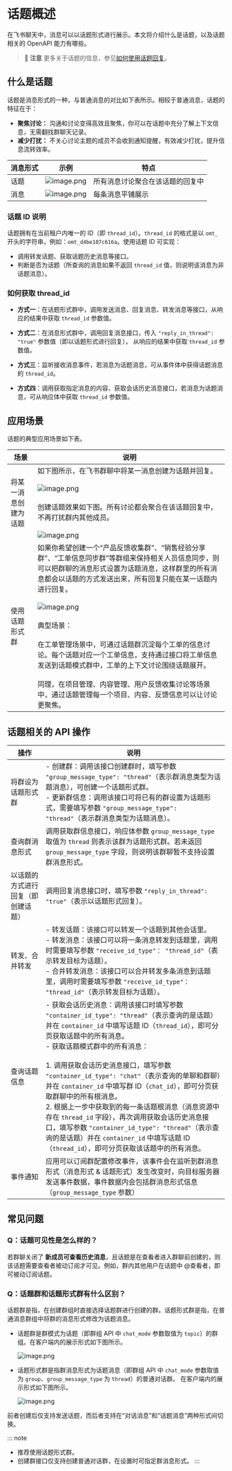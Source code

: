 # 话题概述

在飞书聊天中，消息可以以话题形式进行展示。本文将介绍什么是话题，以及话题相关的 OpenAPI 能力有哪些。



> **📝 注意**
> 更多关于话题的信息，参见[如何使用话题回复](https://www.feishu.cn/hc/zh-CN/articles/423295624296-%E5%A6%82%E4%BD%95%E4%BD%BF%E7%94%A8%E8%AF%9D%E9%A2%98%E5%9B%9E%E5%A4%8D)。



## 什么是话题

话题是消息形式的一种，与普通消息的对比如下表所示。相较于普通消息，话题的特征在于：
  
- **聚焦讨论：** 沟通和讨论变得高效且聚焦，你可以在话题中充分了解上下文信息，无需翻找群聊天记录。
- **减少打扰：** 不关心讨论主题的成员不会收到通知提醒，有效减少打扰，提升信息流转效率。

| 消息形式         | 示例           | 特点        |
| --------- | --------------- | -------   |
|话题 |![image.png](//sf3-cn.feishucdn.com/obj/open-platform-opendoc/695a6a42fa22fe1d56f7f0d667e067fc_rZNb0LQTVu.png?height=874&lazyload=true&width=1106)| 所有消息讨论聚合在该话题的回复中 | 
|消息 |![image.png](//sf3-cn.feishucdn.com/obj/open-platform-opendoc/cb61aad295f4378d9a3c9137d210676d_1snuXEwApn.png?height=952&lazyload=true&width=1076) | 每条消息平铺展示 | 

### 话题 ID 说明

话题拥有在当前租户内唯一的 ID（即 `thread_id`）。`thread_id` 的格式是以 `omt_` 开头的字符串，例如：`omt_d4be107c616a`。使用话题 ID 可实现：
      
- 调用转发话题、获取话题历史消息等接口。
- 判断是否为话题（所查询的消息如果不返回 `thread_id` 值，则说明该消息为非话题消息）。


### 如何获取 thread_id

- **方式一**：在话题形式群中，调用发送消息、回复消息、转发消息等接口，从响应的结果中获取 `thread_id` 参数值。

- **方式二**：在消息形式群中，调用回复消息接口，传入 `"reply_in_thread": "true"` 参数值（即以话题形式进行回复）， 从响应的结果中获取 `thread_id` 参数值。

- **方式三**：监听接收消息事件，若消息为话题消息，可从事件体中获得话题消息的 `thread_id`。


- **方式四**：调用获取指定消息的内容、获取会话历史消息接口，若消息为话题消息，可从响应体中获取 `thread_id` 参数值。


## 应用场景

话题的典型应用场景如下表。

| 场景 | 说明 |
| --- | --- |
| 将某一消息创建为话题 | 如下图所示，在飞书群聊中将某一消息创建为话题并回复。<br><br>![image.png](//sf3-cn.feishucdn.com/obj/open-platform-opendoc/71958037dd86a3d11d312a6d828ba667_SUjHpWXL7e.png?height=370&lazyload=true&width=1762)<br> <br>创建话题效果如下图。所有讨论都会聚合在该话题回复中，不再打扰群内其他成员。<br> <br>![image.png](//sf3-cn.feishucdn.com/obj/open-platform-opendoc/2fc11b59a289d9922ce1a87aef9427c5_r6UFneuzx3.png?height=1248&lazyload=true&width=1530) |
| 使用话题形式群 | 如果你希望创建一个“产品反馈收集群”、“销售经验分享群”、“工单信息同步群”等群组来保持相关人员信息同步，则可以把群聊的消息形式设置为话题消息，这样群里的所有消息都会以话题的方式发送出来，所有回复只能在某一话题内进行回复。<br> <br>![image.png](//sf3-cn.feishucdn.com/obj/open-platform-opendoc/3e0d69a0a9c8a33853db1e15f5625cdb_apAFtlTat2.png?height=1580&lazyload=true&width=1818)<br><br>典型场景：<br><br>在工单管理场景中，可通过话题群沉淀每个工单的信息讨论。每个话题对应一个工单信息，支持通过接口将工单信息发送到话题模式群中，工单的上下文讨论围绕话题展开。<br> <br>同理，在项目管理、内容管理、用户反馈收集讨论等场景中，通过话题管理每一个项目、内容、反馈信息可以让讨论更聚焦。 |




 
## 话题相关的 API 操作

| 操作 | 说明 |
| --- | --- |
| 将群设为话题形式群 | - 创建群：调用该接口创建群时，填写参数 `"group_message_type": "thread"`（表示群消息类型为话题消息），可创建一个话题形式群。<br>- 更新群信息：调用该接口可将已有的群设置为话题形式，需要填写参数 `"group_message_type": "thread"`（表示群消息类型为话题消息）。 |
| 查询群消息形式 | 调用获取群信息接口，响应体参数 `group_message_type` 取值为 `thread` 则表示该群为话题形式群。若未返回 `group_message_type` 字段，则说明该群聊暂不支持设置群消息形式。 |
| 以话题的方式进行回复（即创建话题） | 调用回复消息接口时，填写参数 `"reply_in_thread": "true"`（表示以话题形式回复）。 |
| 转发、合并转发 | - 转发话题：该接口可以转发一个话题到其他会话里。<br>- 转发消息：该接口可以将一条消息转发到话题里，调用时需要填写参数 `"receive_id_type"： "thread_id"`（表示转发目标为话题）。<br>- 合并转发消息：该接口可以合并转发多条消息到话题里，调用时需要填写参数 `"receive_id_type"： "thread_id"`（表示转发目标为话题）。 |
| 查询话题信息 | - 获取会话历史消息：调用该接口时填写参数 `"container_id_type": "thread"`（表示查询的是话题）并在 `container_id` 中填写话题 ID（`thread_id`），即可分页获取话题中的所有消息。<br>- 获取话题模式群中的所有消息：<br> <br> 1. 调用获取会话历史消息接口，填写参数 `"container_id_type": "chat"`（表示查询的单聊和群聊）并在 `container_id` 中填写群 ID（`chat_id`），即可分页获取群聊中的所有根消息。<br> 2. 根据上一步中获取到的每一条话题根消息（消息资源中存在 `thread_id` 字段），再次调用获取会话历史消息接口，填写参数 `"container_id_type": "thread"`（表示查询的是话题）并在 `container_id` 中填写话题 ID（`thread_id`），即可分页获取该话题中的所有消息。 |
| 事件通知 | 应用可以订阅群配置修改事件，该事件会在监听到群消息形式（消息形式 & 话题形式）发生改变时，向目标服务器发送事件数据，事件数据内会包括群消息形式信息（`group_message_type` 参数） |





## 常见问题

### Q：话题可见性是怎么样的？

若群聊关闭了 **新成员可查看历史消息**，且话题是在查看者进入群聊前创建的，则该话题需要查看者被动订阅才可见。例如，群内其他用户在话题中 @查看者，即可被动订阅话题。

### Q：话题群和话题形式群有什么区别？

话题群是指，在创建群组时直接选择话题群进行创建的群。话题形式群是指，在普通消息群组中将群的消息形式修改为话题消息。

- 话题群是群模式为话题（即群组 API 中 `chat_mode` 参数取值为 `topic`）的群组。在客户端内的展示形式如下图所示。


	![image.png](//sf3-cn.feishucdn.com/obj/open-platform-opendoc/b77be7c1108bec9eb012640ebc0eb403_JIzyFexCBl.png?height=1582&lazyload=true&maxWidth=600&width=1822)

- 话题形式群是指群消息形式为话题消息（即群组 API 中 `chat_mode` 参数取值为 `group`、`group_message_type` 为 `thread`）的普通对话群。 在客户端内的展示形式如下图所示。

	![image.png](//sf3-cn.feishucdn.com/obj/open-platform-opendoc/ca2bdbdfe545f01ca330ed40cc762914_BjBEMc8Hui.png?height=1590&lazyload=true&maxWidth=600&width=1832)

前者创建后仅支持发送话题，而后者支持在“对话消息”和“话题消息”两种形式间切换。

::: note
- 推荐使用话题形式群。
- 创建群接口仅支持创建普通对话群，在设置时可指定群消息形式。
:::
